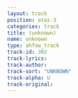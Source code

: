 ```yaml
---
layout: track
position: atoz-3
categories: track
title: (unknown)
name: unknown
type: ahfow_track
track-id: 302
track-lyrics: 
track-author: 
track-sort: "UNKNOWN"
track-alpha: U
track-original: 
---
```

